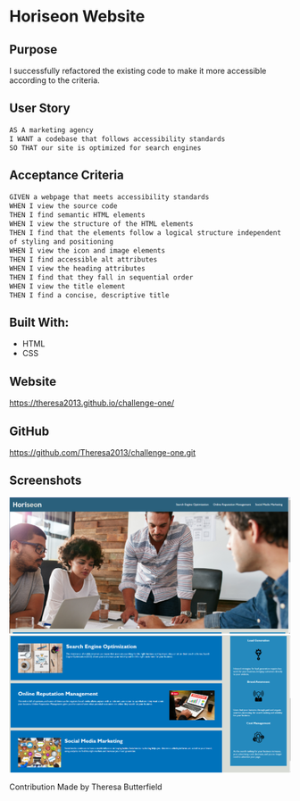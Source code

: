 # Horiseon Website

## Purpose
I successfully refactored the existing code to make it more accessible according to the criteria.

## User Story

```
AS A marketing agency
I WANT a codebase that follows accessibility standards
SO THAT our site is optimized for search engines
```

## Acceptance Criteria

```
GIVEN a webpage that meets accessibility standards
WHEN I view the source code
THEN I find semantic HTML elements
WHEN I view the structure of the HTML elements
THEN I find that the elements follow a logical structure independent of styling and positioning
WHEN I view the icon and image elements
THEN I find accessible alt attributes
WHEN I view the heading attributes
THEN I find that they fall in sequential order
WHEN I view the title element
THEN I find a concise, descriptive title
```

## Built With:
* HTML
* CSS

## Website
https://theresa2013.github.io/challenge-one/ 

## GitHub
https://github.com/Theresa2013/challenge-one.git 

## Screenshots
![demo](./assets/images/Screenshot1.png)
![demo](./assets/images/Screenshot2.png)

Contribution
Made by Theresa Butterfield